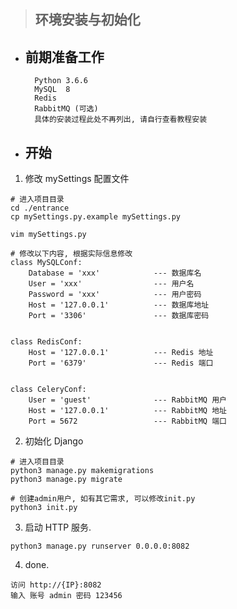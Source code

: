 > ## 环境安装与初始化

- ## 前期准备工作
        Python 3.6.6
        MySQL  8 
        Redis
        RabbitMQ (可选)
        具体的安装过程此处不再列出, 请自行查看教程安装

- ## 开始
1. 修改 mySettings 配置文件
```
# 进入项目目录
cd ./entrance
cp mySettings.py.example mySettings.py

vim mySettings.py

# 修改以下内容, 根据实际信息修改
class MySQLConf:
    Database = 'xxx'            --- 数据库名
    User = 'xxx'                --- 用户名
    Password = 'xxx'            --- 用户密码
    Host = '127.0.0.1'          --- 数据库地址
    Port = '3306'               --- 数据库密码


class RedisConf:
    Host = '127.0.0.1'          --- Redis 地址
    Port = '6379'               --- Redis 端口


class CeleryConf:
    User = 'guest'              --- RabbitMQ 用户
    Host = '127.0.0.1'          --- RabbitMQ 地址
    Port = 5672                 --- RabbitMQ 端口

```

2. 初始化 Django
```
# 进入项目目录
python3 manage.py makemigrations
python3 manage.py migrate

# 创建admin用户, 如有其它需求, 可以修改init.py
python3 init.py
```

3. 启动 HTTP 服务.
```
python3 manage.py runserver 0.0.0.0:8082
```
4. done. 
```
访问 http://{IP}:8082
输入 账号 admin 密码 123456
```
